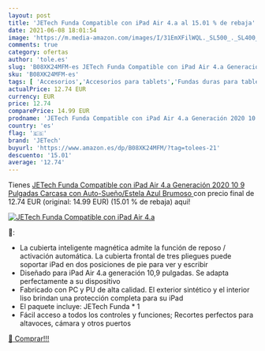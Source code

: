 ```yaml
---
layout: post
title: 'JETech Funda Compatible con iPad Air 4.a al 15.01 % de rebaja'
date: 2021-06-08 18:01:54
image: 'https://m.media-amazon.com/images/I/31EmXFilWQL._SL500_._SL400_.jpg'
comments: true
category: ofertas
author: 'tole.es'
slug: 'B08XK24MFM-es JETech Funda Compatible con iPad Air 4.a Generación 2020...'
sku: 'B08XK24MFM-es'
tags: [ 'Accesorios','Accesorios para tablets','Fundas duras para tablets','Fundas para tablets','Informática','ipad','jetech', ]
actualPrice: 12.74 EUR
currency: EUR
price: 12.74
comparePrice: 14.99 EUR
prodname: 'JETech Funda Compatible con iPad Air 4.a Generación 2020 10 9 Pulgadas  Carcasa con Auto-Sueño/Estela  Azul Brumoso '
country: 'es'
flag: '🇪🇸'
brand: 'JETech'
buyurl: 'https://www.amazon.es/dp/B08XK24MFM/?tag=tolees-21'
descuento: '15.01'
average: '12.74'
---
```


Tienes [JETech Funda Compatible con iPad Air 4.a Generación 2020 10 9 Pulgadas  Carcasa con Auto-Sueño/Estela  Azul Brumoso ](https://www.amazon.es/dp/B08XK24MFM/?tag=tolees-21) con precio final de  12.74 EUR (original: 14.99 EUR) (15.01 %  de rebaja) aqui!

[![JETech Funda Compatible con iPad Air 4.a](https://m.media-amazon.com/images/I/31EmXFilWQL._SL500_._SL400_.jpg)](https://www.amazon.es/dp/B08XK24MFM/?tag=tolees-21)

🔎:

- La cubierta inteligente magnética admite la función de reposo / activación automática. La cubierta frontal de tres pliegues puede soportar iPad en dos posiciones de pie para ver y escribir
- Diseñado para iPad Air 4.a generación 10,9 pulgadas. Se adapta perfectamente a su dispositivo
- Fabricado con PC y PU de alta calidad. El exterior sintético y el interior liso brindan una protección completa para su iPad
- El paquete incluye: JETech Funda * 1
- Fácil acceso a todos los controles y funciones; Recortes perfectos para altavoces, cámara y otros puertos

[🛒 Comprar!!!](https://www.amazon.es/dp/B08XK24MFM/?tag=tolees-21)
